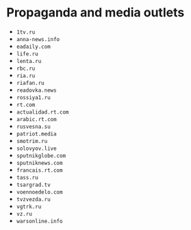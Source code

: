 # Propaganda and media outlets

- `1tv.ru`
- `anna-news.info`
- `eadaily.com`
- `life.ru`
- `lenta.ru`
- `rbc.ru`
- `ria.ru`
- `riafan.ru`
- `readovka.news`
- `rossiya1.ru`
- `rt.com`
- `actualidad.rt.com`
- `arabic.rt.com`
- `rusvesna.su`
- `patriot.media`
- `smotrim.ru`
- `solovyov.live`
- `sputnikglobe.com`
- `sputniknews.com`
- `francais.rt.com`
- `tass.ru`
- `tsargrad.tv`
- `voennoedelo.com`
- `tvzvezda.ru`
- `vgtrk.ru`
- `vz.ru`
- `warsonline.info`
